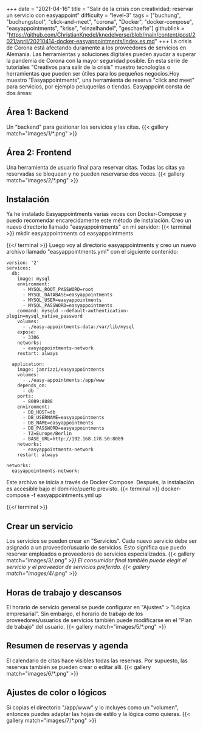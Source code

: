 +++
date = "2021-04-16"
title = "Salir de la crisis con creatividad: reservar un servicio con easyappoint"
difficulty = "level-3"
tags = ["buchung", "buchungstool", "click-and-meet", "corona", "Docker", "docker-compose", "easyappointments", "krise", "einzelhandel", "geschaefte"]
githublink = "https://github.com/ChristianKnedel/knedelverse/blob/main/content/post/2021/april/20210414-docker-easyappointments/index.es.md"
+++
La crisis de Corona está afectando duramente a los proveedores de servicios en Alemania. Las herramientas y soluciones digitales pueden ayudar a superar la pandemia de Corona con la mayor seguridad posible. En esta serie de tutoriales "Creativos para salir de la crisis" muestro tecnologías o herramientas que pueden ser útiles para los pequeños negocios.Hoy muestro "Easyappointments", una herramienta de reserva "click and meet" para servicios, por ejemplo peluquerías o tiendas. Easyappoint consta de dos áreas:
## Área 1: Backend
Un "backend" para gestionar los servicios y las citas.
{{< gallery match="images/1/*.png" >}}

## Área 2: Frontend
Una herramienta de usuario final para reservar citas. Todas las citas ya reservadas se bloquean y no pueden reservarse dos veces.
{{< gallery match="images/2/*.png" >}}

## Instalación
Ya he instalado Easyappointments varias veces con Docker-Compose y puedo recomendar encarecidamente este método de instalación. Creo un nuevo directorio llamado "easyappointments" en mi servidor:
{{< terminal >}}
mkdir easyappointments
cd easyappointments

{{</ terminal >}}
Luego voy al directorio easyappointments y creo un nuevo archivo llamado "easyappointments.yml" con el siguiente contenido:
```
version: '2'
services:
  db:
    image: mysql
    environment:
      - MYSQL_ROOT_PASSWORD=root
      - MYSQL_DATABASE=easyappointments
      - MYSQL_USER=easyappointments
      - MYSQL_PASSWORD=easyappointments
    command: mysqld --default-authentication-plugin=mysql_native_password
    volumes:
      - ./easy-appointments-data:/var/lib/mysql
    expose:
      - 3306
    networks:
      - easyappointments-network
    restart: always

  application:
    image: jamrizzi/easyappointments
    volumes:
      - ./easy-appointments:/app/www
    depends_on:
      - db
    ports:
      - 8089:8888
    environment:
      - DB_HOST=db
      - DB_USERNAME=easyappointments
      - DB_NAME=easyappointments
      - DB_PASSWORD=easyappointments
      - TZ=Europe/Berlin
      - BASE_URL=http://192.168.178.50:8089 
    networks:
      - easyappointments-network
    restart: always

networks:
  easyappointments-network:

```
Este archivo se inicia a través de Docker Compose. Después, la instalación es accesible bajo el dominio/puerto previsto.
{{< terminal >}}
docker-compose -f easyappointments.yml up

{{</ terminal >}}

## Crear un servicio
Los servicios se pueden crear en "Servicios". Cada nuevo servicio debe ser asignado a un proveedor/usuario de servicios. Esto significa que puedo reservar empleados o proveedores de servicios especializados.
{{< gallery match="images/3/*.png" >}}
El consumidor final también puede elegir el servicio y el proveedor de servicios preferido.
{{< gallery match="images/4/*.png" >}}

## Horas de trabajo y descansos
El horario de servicio general se puede configurar en "Ajustes" > "Lógica empresarial". Sin embargo, el horario de trabajo de los proveedores/usuarios de servicios también puede modificarse en el "Plan de trabajo" del usuario.
{{< gallery match="images/5/*.png" >}}

## Resumen de reservas y agenda
El calendario de citas hace visibles todas las reservas. Por supuesto, las reservas también se pueden crear o editar allí.
{{< gallery match="images/6/*.png" >}}

## Ajustes de color o lógicos
Si copias el directorio "/app/www" y lo incluyes como un "volumen", entonces puedes adaptar las hojas de estilo y la lógica como quieras.
{{< gallery match="images/7/*.png" >}}